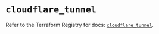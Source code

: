 # `cloudflare_tunnel`

Refer to the Terraform Registry for docs: [`cloudflare_tunnel`](https://registry.terraform.io/providers/cloudflare/cloudflare/4.49.1/docs/resources/tunnel).
